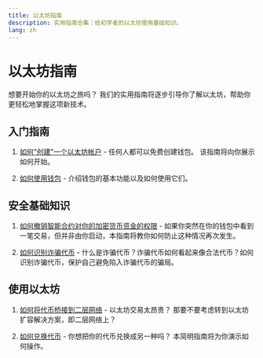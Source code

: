 ```yaml
---
title: 以太坊指南
description: 实用指南合集：给初学者的以太坊使用基础知识。
lang: zh
---
```


# 以太坊指南

想要开始你的以太坊之旅吗？ 我们的实用指南将逐步引导你了解以太坊，帮助你更轻松地掌握这项新技术。

## 入门指南

1. [如何“创建”一个以太坊帐户](/guides/how-to-create-an-ethereum-account/) - 任何人都可以免费创建钱包。 该指南将向你展示如何开始。

2. [如何使用钱包](/guides/how-to-use-a-wallet/) - 介绍钱包的基本功能以及如何使用它们。

## 安全基础知识

1. [如何撤销智能合约对你的加密货币资金的权限](/guides/how-to-revoke-token-access/) - 如果你突然在你的钱包中看到一笔交易，但并非由你启动，本指南将教你如何防止这种情况再次发生。

2. [如何识别诈骗代币](/guides/how-to-id-scam-tokens/) - 什么是诈骗代币？诈骗代币如何看起来像合法代币？如何识别诈骗代币，保护自己避免陷入诈骗代币的骗局。

## 使用以太坊

1. [如何将代币桥接到二层网络](/guides/how-to-use-a-bridge/) - 以太坊交易太昂贵？ 那要不要考虑转到以太坊扩容解决方案，即二层网络上？

2. [如何兑换代币](/guides/how-to-swap-tokens/) - 你想把你的代币兑换成另一种吗？ 本简明指南将为你演示如何操作。
